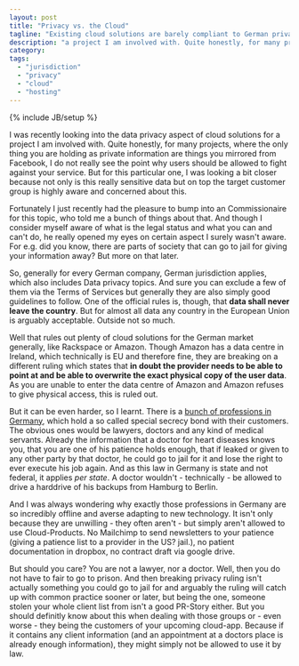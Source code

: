 ```yaml
---
layout: post
title: "Privacy vs. the Cloud"
tagline: "Existing cloud solutions are barely compliant to German privacy requirements. But it gets worse."
description: "a project I am involved with. Quite honestly, for many projects, where the only thing you are holding as private information are things you mirrored from Facebook, I do not really see the point why users should be allowed to fight against your service. But for this particular one, I was looking a bit closer because not only is this really sensitive data but on top the target customer group is highly aware and concerned about this."
category: 
tags: 
  - "jurisdiction"
  - "privacy"
  - "cloud"
  - "hosting"
---
```

{% include JB/setup %}

I was recently looking into the data privacy aspect of cloud solutions for a project I am involved with. Quite honestly, for many projects, where the only thing you are holding as private information are things you mirrored from Facebook, I do not really see the point why users should be allowed to fight against your service. But for this particular one, I was looking a bit closer because not only is this really sensitive data but on top the target customer group is highly aware and concerned about this.

Fortunately I just recently had the pleasure to bump into an Commissionaire for this topic, who told me a bunch of things about that. And though I consider myself aware of what is the legal status and what you can and can't do, he really opened my eyes on certain aspect I surely wasn't aware. For e.g. did you know, there are parts of society that can go to jail for giving your information away? But more on that later.

So, generally for every German company, German jurisdiction applies, which also includes Data privacy topics. And sure you can exclude a few of them via the Terms of Services but generally they are also simply good guidelines to follow. One of the official rules is, though, that **data shall never leave the country**. But for almost all data any country in the European Union is arguably acceptable. Outside not so much.

Well that rules out plenty of cloud solutions for the German market generally, like Rackspace or Amazon. Though Amazon has a data centre in Ireland, which technically is EU and therefore fine, they are breaking on a different ruling which states that **in doubt the provider needs to be able to point at and be able to overwrite the exact physical copy of the user data**. As you are unable to enter the data centre of Amazon and Amazon refuses to give physical access, this is ruled out.

But it can be even harder, so I learnt. There is a [bunch of professions in Germany](https://www.datenschutzzentrum.de/material/recht/stgb.htm#203), which hold a so called special secrecy bond with their customers. The obvious ones would be lawyers, doctors and any kind of medical servants. Already the information that a doctor for heart diseases knows you, that you are one of his patience holds enough, that if leaked or given to any other party by that doctor, he could go to jail for it and lose the right to ever execute his job again. And as this law in Germany is state and not federal, it applies _per state_. A doctor wouldn't - technically - be allowed to drive a harddrive of his backups from Hamburg to Berlin.

And I was always wondering why exactly those professions in Germany are so incredibly offline and averse adapting to new technology. It isn't only because they are unwilling - they often aren't - but simply aren't allowed to use Cloud-Products. No Mailchimp to send newsletters to your patience (giving a patience list to a provider in the US? jail.), no patient documentation in dropbox, no contract draft via google drive.

But should you care? You are not a lawyer, nor a doctor. Well, then you do not have to fair to go to prison. And then breaking privacy ruling isn't actually something you could go to jail for and arguably the ruling will catch up with common practice sooner or later, but being the one, someone stolen your whole client list from isn't a good PR-Story either. But you should definitly know about this when dealing with those groups or - even worse - they being the customers of your upcoming cloud-app. Because if it contains any client information (and an appointment at a doctors place is already enough information), they might simply not be allowed to use it by law.